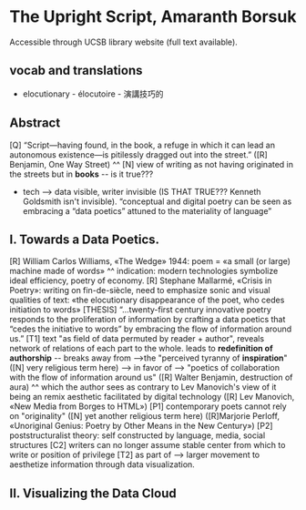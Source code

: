 # The Upright Script, Amaranth Borsuk
Accessible through UCSB library website (full text available).
## vocab and translations
- elocutionary - élocutoire - 演講技巧的
## Abstract
[Q] “Script—having found, in the book, a refuge in which it can lead an autonomous existence—is pitilessly dragged out into the street.” ([R] Benjamin, One Way Street)
^^ [N] view of writing as not having originated in the streets but in **books** -- is it true???
- tech --> data visible, writer invisible (IS THAT TRUE??? Kenneth Goldsmith isn't invisible).
“conceptual and digital poetry can be seen as embracing a “data poetics” attuned to the materiality of language”
## I. Towards a Data Poetics.
[R] William Carlos Williams, «The Wedge» 1944: poem = «a small (or large) machine made of words»
^^ indication: modern technologies symbolize ideal efficiency, poetry of economy.
[R] Stephane Mallarmé, «Crisis in Poetry»: writing on fin-de-siècle, need to emphasize sonic and visual qualities of text: «the elocutionary disappearance of the poet, who cedes initiation to words»
[THESIS] “...twenty-first century innovative poetry responds to the proliferation of information by crafting a data poetics that “cedes the initiative to words” by embracing the flow of information around us.”
[T1] text "as field of data permuted by reader + author", reveals network of relations of each part to the whole. leads to **redefinition of authorship** -- breaks away from -->the "perceived tyranny of **inspiration**"([N] very religious term here) --> in favor of --> "poetics of collaboration with the flow of information around us" ([R] Walter Benjamin, destruction of aura)
^^ which the author sees as contrary to Lev Manovich's view of it being an remix aesthetic facilitated by digital technology ([R] Lev Manovich, «New Media from Borges to HTML»)
[P1] contemporary poets cannot rely on "originality" ([N] yet another religious term here) ([R]Marjorie Perloff, «Unoriginal Genius: Poetry by Other Means in the New Century»)
[P2] poststructuralist theory: self constructed by language, media, social structures
[C2] writers can no longer assume stable center from which to write or position of privilege
[T2] as part of --> larger movement to aesthetize information through data visualization.
## II. Visualizing the Data Cloud

